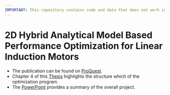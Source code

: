 ```yaml
---
IMPORTANT: This repository contains code and data that does not work in turn-key fashion. I left it in the repo as reference to some of my coding infrastructure used to complete my thesis.
---
```


# 2D Hybrid Analytical Model Based Performance Optimization for Linear Induction Motors

- The publication can be found on [ProQuest](https://www.proquest.com/docview/2821568921).
- Chapter 4 of this [Thesis](https://github.com/MichaelThamm/Masters/blob/main/2D%20Hybrid%20Analytical%20Model%20Based%20Performance%20Optimization%20for%20Linear%20Induction%20Motors.pdf) highlights the structure which of the optimization program.
- The [PowerPoint](https://github.com/MichaelThamm/Masters/blob/main/Defence_Seminar%20Presentation_Michael_Thamm.pptx) provides a summary of the overall project.
